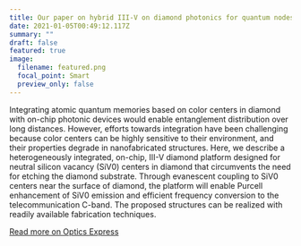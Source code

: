 ```yaml
---
title: Our paper on hybrid III-V on diamond photonics for quantum nodes has been published in Optics Express!
date: 2021-01-05T00:49:12.117Z
summary: ""
draft: false
featured: true
image:
  filename: featured.png
  focal_point: Smart
  preview_only: false
---
```

Integrating atomic quantum memories based on color centers in diamond with on-chip photonic devices would enable entanglement distribution over long distances. However, efforts towards integration have been challenging because color centers can be highly sensitive to their environment, and their properties degrade in nanofabricated structures. Here, we describe a heterogeneously integrated, on-chip, III-V diamond platform designed for neutral silicon vacancy (SiV0) centers in diamond that circumvents the need for etching the diamond substrate. Through evanescent coupling to SiV0 centers near the surface of diamond, the platform will enable Purcell enhancement of SiV0 emission and efficient frequency conversion to the telecommunication C-band. The proposed structures can be realized with readily available fabrication techniques.

[Read more on Optics Express](https://opg.optica.org/oe/fulltext.cfm?uri=oe-29-6-9174)
